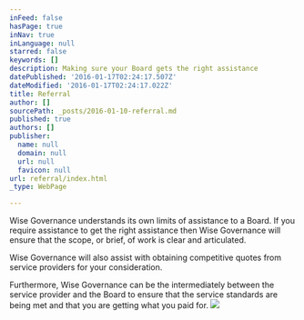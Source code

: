 ```yaml
---
inFeed: false
hasPage: true
inNav: true
inLanguage: null
starred: false
keywords: []
description: Making sure your Board gets the right assistance
datePublished: '2016-01-17T02:24:17.507Z'
dateModified: '2016-01-17T02:24:17.022Z'
title: Referral
author: []
sourcePath: _posts/2016-01-10-referral.md
published: true
authors: []
publisher:
  name: null
  domain: null
  url: null
  favicon: null
url: referral/index.html
_type: WebPage

---
```

Wise Governance understands its own
limits of assistance to a Board. If you require assistance to get the right
assistance then Wise Governance will ensure that the scope, or brief,
of work is clear and articulated. 

Wise Governance will also assist with
obtaining competitive quotes from  service providers for your consideration. 

Furthermore,
Wise Governance can be the intermediately between the service provider and the
Board to ensure that the service standards are being met and that you are
getting what you paid for.
![](https://s3-us-west-2.amazonaws.com/the-grid-img/p/94a0d5c692fdb3dcad0adfb88d94c828425d7040.png)